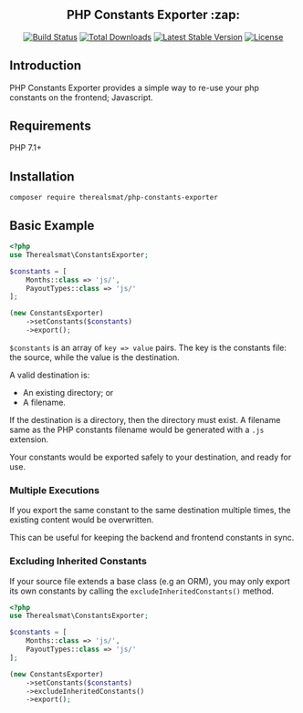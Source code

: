 <h2 align="center">PHP Constants Exporter :zap:</h2>

<p align="center">
<a href="https://github.com/therealsmat/php-constants-exporter/actions"><img src="https://github.com/therealsmat/php-constants-exporter/workflows/Build/badge.svg" alt="Build Status"></a>
<a href="https://packagist.org/packages/therealsmat/php-constants-exporter"><img src="https://poser.pugx.org/therealsmat/php-constants-exporter/d/total.svg" alt="Total Downloads"></a>
<a href="https://packagist.org/packages/therealsmat/php-constants-exporter"><img src="https://poser.pugx.org/therealsmat/php-constants-exporter/v/stable.svg" alt="Latest Stable Version"></a>
<a href="https://packagist.org/packages/therealsmat/php-constants-exporter"><img src="https://poser.pugx.org/therealsmat/php-constants-exporter/license.svg" alt="License"></a>
</p>

## Introduction

PHP Constants Exporter provides a simple way to re-use your php constants on the frontend; Javascript.

## Requirements

PHP 7.1+

## Installation

`composer require therealsmat/php-constants-exporter`

## Basic Example
```php
<?php
use Therealsmat\ConstantsExporter;

$constants = [
    Months::class => 'js/',
    PayoutTypes::class => 'js/'
];

(new ConstantsExporter)
    ->setConstants($constants)
    ->export();
```

`$constants` is an array of `key => value` pairs. The key is the constants file: the source, while the value is the destination. 

A valid destination is:

- An existing directory; or
- A filename.

If the destination is a directory, then the directory must exist. A filename same as the PHP constants filename would be generated with a `.js` extension.

Your constants would be exported safely to your destination, and ready for use.

### Multiple Executions
If you export the same constant to the same destination multiple times, the existing content would be overwritten.
 
This can be useful for keeping the backend and frontend constants in sync.
 
### Excluding Inherited Constants
If your source file extends a base class (e.g an ORM), you may only export its own constants by calling the `excludeInheritedConstants()` method.

```php
<?php
use Therealsmat\ConstantsExporter;

$constants = [
    Months::class => 'js/',
    PayoutTypes::class => 'js/'
];

(new ConstantsExporter)
    ->setConstants($constants)
    ->excludeInheritedConstants()
    ->export();
```
